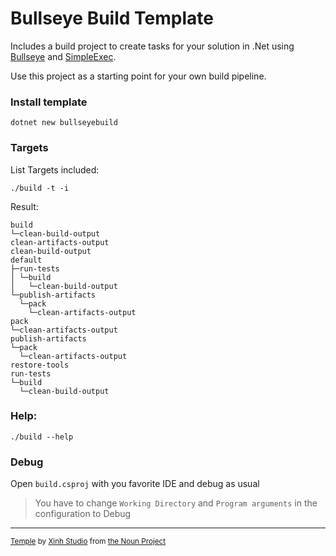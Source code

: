# Bullseye Build Template

Includes a build project to create tasks for your solution in .Net using [Bullseye](https://github.com/adamralph/bullseye) and [SimpleExec](https://github.com/adamralph/simple-exec).

Use this project as a starting point for your own build pipeline.

### Install template

```shell 
dotnet new bullseyebuild
```
### Targets
List Targets included:
```shell 
./build -t -i
```
Result:
```shell 
build
└─clean-build-output
clean-artifacts-output
clean-build-output
default
├─run-tests
│ └─build
│   └─clean-build-output
└─publish-artifacts
  └─pack
    └─clean-artifacts-output
pack
└─clean-artifacts-output
publish-artifacts
└─pack
  └─clean-artifacts-output
restore-tools
run-tests
└─build
  └─clean-build-output
  ```
### Help:
```shell 
./build --help
```

### Debug
Open `build.csproj` with you favorite IDE and debug as usual

> You have to change  `Working Directory` and `Program arguments` in the configuration to Debug

---

<sub>[Temple](https://thenounproject.com/icon/temple-2623300/) by [Xinh Studio](https://thenounproject.com/xinhstudio/) from [the Noun Project](https://thenounproject.com/) </sub>